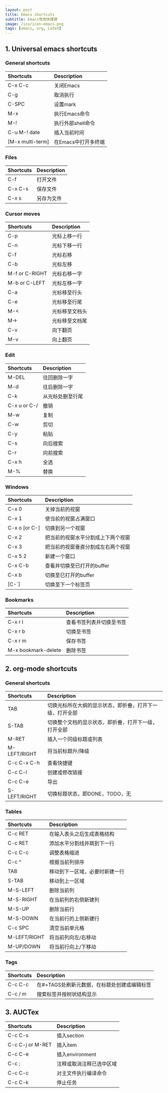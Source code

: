 ```yaml
---
layout: post
title: Emacs shortcuts
subtitle: Emacs常用快捷键
image: /ico/icon-emacs.png
tags: [emacs, org, LaTeX]
---
```


## 1. Universal emacs shortcuts
### General shortcuts

| Shortcuts        | Description         |
| :--------------- | :------------------ |
| C-x C-c          | 关闭Emacs           |
| C-g              | 取消执行            |
| C-SPC            | 设置mark            |
| M-x              | 执行Emacs命令       |
| M-!              | 执行外部shell命令   |
| C-u M-! date     | 插入当前时间        |
| [M-x multi-term] | 在Emacs中打开多终端 |

### Files

| Shortcuts | Description |
| :-------- | :---------- |
| C-f       | 打开文件    |
| C-x C-s   | 保存文件    |
| C-x s     | 另存为文件  |

### Cursor moves

| Shortcuts      | Description    |
| :------------- | :------------- |
| C-p            | 光标上移一行   |
| C-n            | 光标下移一行   |
| C-f            | 光标右移       |
| C-b            | 光标左移       |
| M-f or C-RIGHT | 光标右移一字   |
| M-b or C-LEFT  | 光标左移一字   |
| C-a            | 光标移至行头   |
| C-e            | 光标移至行尾   |
| M-<            | 光标移至文档头 |
| M->            | 光标移至文档尾 |
| C-v            | 向下翻页       |
| M-v            | 向上翻页       |

### Edit

| Shortcuts    | Description      |
| :----------- | :--------------- |
| M-DEL        | 往回删除一字     |
| M-d          | 往后删除一字     |
| C-k          | 从光标处删至行尾 |
| C-x u or C-/ | 撤销             |
| M-w          | 复制             |
| C-w          | 剪切             |
| C-y          | 粘贴             |
| C-s          | 向后搜索         |
| C-r          | 向前搜索         |
| C-x h        | 全选             |
| M-%          | 替换             |

### Windows

| Shortcuts      | Description                        |
| :------------- | :--------------------------------- |
| C-x 0          | 关掉当前的视窗                     |
| C-x 1          | 使当前的视窗占满窗口               |
| C-x o [or C-\] | 切换到另一个视窗                   |
| C-x 2          | 把当前的视窗水平分割成上下两个视窗 |
| C-x 3          | 把当前的视窗垂直分割成左右两个视窗 |
| C-x 5 2        | 新建一个窗口                       |
| C-x C-b        | 查看并切换至已打开的buffer         |
| C-x b          | 切换至已打开的buffer               |
| [C-`]          | 切换至下一个标签页                 |

### Bookmarks

| Shortcuts           | Description              |
| :------------------ | :----------------------- |
| C-x r l             | 查看书签列表并切换至书签 |
| C-x r b             | 切换至书签               |
| C-x r m             | 保存书签                 |
| M-x bookmark-delete | 删除书签                 |

## 2. org-mode shortcuts
### General shortcuts

| Shortcuts    | Description                                              |
| :----------- | :------------------------------------------------------- |
| TAB          | 切换光标所在大纲的显示状态，即折叠，打开下一级，打开全部 |
| S-TAB        | 切换整个文档的显示状态，即折叠，打开下一级，打开全部     |
| M-RET        | 插入一个同级标题或列表                                   |
| M-LEFT/RIGHT | 将当前标题升/降级                                        |
| C-c C-x C-h  | 查看快捷键                                               |
| C-c C-l      | 创建或修改链接                                           |
| C-c C-e      | 导出                                                     |
| S-LEFT/RIGHT | 切换标题状态，即DONE，TODO，无                           |

### Tables

| Shortcuts    | Description                    |
| :----------- | :----------------------------- |
| C-c RET      | 在输入表头之后生成表格结构     |
| C-c RET      | 添加水平分割线并跳到下一行     |
| C-c C-c      | 调整表格缩进                   |
| C-c ^        | 根据当前列排序                 |
| TAB          | 移动到下一区域，必要时新建一行 |
| S-TAB        | 移动到上一区域                 |
| M-S-LEFT     | 删除当前列                     |
| M-S-RIGHT    | 在当前列的右侧新建列           |
| M-S-UP       | 删除当前行                     |
| M-S-DOWN     | 在当前行的上侧新建行           |
| C-c SPC      | 清空当前单元格                 |
| M-LEFT/RIGHT | 将当前列向左/右移动            |
| M-UP/DOWN    | 将当前行向上/下移动            |

### Tags

| Shortcuts | Description                                  |
| :-------- | :------------------------------------------- |
| C-c C-c   | 在#+TAGS处刷新元数据，在标题处创建或编辑标签 |
| C-c / m   | 搜索标签并按树状结构显示                     |

## 3. AUCTex

| Shortcuts        | Description              |
| :--------------- | :----------------------- |
| C-c C-s          | 插入section              |
| C-c C-j or M-RET | 插入item                 |
| C-c C-e          | 插入environment          |
| C-c ;            | 注释或取消注释已选中区域 |
| C-c C-c          | 对主文件执行编译命令     |
| C-c C-k          | 停止任务                 |
